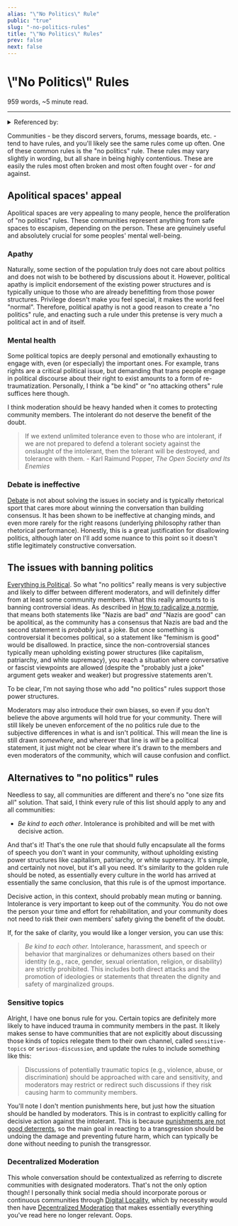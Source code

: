 ```yaml
---
alias: "\"No Politics\" Rule"
public: "true"
slug: "-no-politics-rules"
title: "\"No Politics\" Rules"
prev: false
next: false
---
```

<script setup>
import { data } from '../../git.data.ts';
import { useData } from 'vitepress';
const pageData = useData();
</script>
<h1 class="p-name">\"No Politics\" Rules</h1>
<p>959 words, ~5 minute read. <span v-html="data[`site/${pageData.page.value.relativePath}`]" /></p>
<hr/>

<details><summary>Referenced by:</summary><a href="/garden/incremental-social/index.md">Incremental Social</a><a href="/garden/kronos/index.md">Kronos</a></details>

Communities - be they discord servers, forums, message boards, etc. - tend to have rules, and you'll likely see the same rules come up often. One of these common rules is the "no politics" rule. These rules may vary slightly in wording, but all share in being highly contentious. These are easily the rules most often broken and most often fought over - for _and_ against.

## Apolitical spaces' appeal

Apolitical spaces are very appealing to many people, hence the proliferation of "no politics" rules. These communities represent anything from safe spaces to escapism, depending on the person. These are genuinely useful and absolutely crucial for some peoples' mental well-being.

### Apathy

Naturally, some section of the population truly does not care about politics and does not wish to be bothered by discussions about it. However, political apathy is implicit endorsement of the existing power structures and is typically unique to those who are already benefitting from those power structures. Privilege doesn't make you feel special, it makes the world feel "normal". Therefore, political apathy is not a good reason to create a "no politics" rule, and enacting such a rule under this pretense is very much a political act in and of itself.

### Mental health

Some political topics are deeply personal and emotionally exhausting to engage with, even (or especially) the important ones. For example, trans rights are a critical political issue, but demanding that trans people engage in political discourse about their right to exist amounts to a form of re-traumatization. Personally, I think a "be kind" or "no attacking others" rule suffices here though.

I think moderation should be heavy handed when it comes to protecting community members. The intolerant do not deserve the benefit of the doubt.

> If we extend unlimited tolerance even to those who are intolerant, if we are not prepared to defend a tolerant society against the onslaught of the intolerant, then the tolerant will be destroyed, and tolerance with them.
> \- Karl Raimund Popper, _The Open Society and Its Enemies_

### Debate is ineffective

[Debate](/garden/debate/index.md) is not about solving the issues in society and is typically rhetorical sport that cares more about winning the conversation than building consensus. It has been shown to be ineffective at changing minds, and even more rarely for the right reasons (underlying philosophy rather than rhetorical performance). Honestly, this is a great justification for disallowing politics, although later on I'll add some nuance to this point so it doesn't stifle legitimately constructive conversation.

## The issues with banning politics

[Everything is Political](/garden/everything-is-political/index.md). So what "no politics" really means is very subjective and likely to differ between different moderators, and will definitely differ from at least some community members. What this really amounts to is banning controversial ideas. As described in [How to radicalize a normie](https://www.youtube.com/watch?v=P55t6eryY3g), that means both statements like "Nazis are bad" _and_ "Nazis are good" can be apolitical, as the community has a consensus that Nazis are bad and the second statement is _probably_ just a joke. But once something is controversial it becomes political, so a statement like "feminism is good" would be disallowed. In practice, since the non-controversial stances typically mean upholding existing power structures (like capitalism, patriarchy, and white supremacy), you reach a situation where conversative or fascist viewpoints are allowed (despite the "probably just a joke" argument gets weaker and weaker) but progressive statements aren't.

To be clear, I'm not saying those who add "no politics" rules support those power structures.

Moderators may also introduce their own biases, so even if you don't believe the above arguments will hold true for your community. There will still likely be uneven enforcement of the no politics rule due to the subjective differences in what is and isn't political. This will mean the line is still drawn _somewhere_, and wherever that line is _will_ be a political statement, it just might not be clear where it's drawn to the members and even moderators of the community, which will cause confusion and conflict.

## Alternatives to "no politics" rules

Needless to say, all communities are different and there's no "one size fits all" solution. That said, I think every rule of this list should apply to any and all communities:
- _Be kind to each other_. Intolerance is prohibited and will be met with decisive action.

And that's it! That's the one rule that should fully encapsulate all the forms of speech you don't want in your community, without upholding existing power structures like capitalism, patriarchy, or white supremacy. It's simple, and certainly not novel, but it's all you need. It's similarity to the golden rule should be noted, as essentially every culture in the world has arrived at essentially the same conclusion, that this rule is of the upmost importance.

Decisive action, in this context, should probably mean muting or banning. Intolerance is very important to keep out of the community. You do not owe the person your time and effort for rehabilitation, and your community does not need to risk their own members' safety giving the benefit of the doubt.

If, for the sake of clarity, you would like a longer version, you can use this:

> _Be kind to each other._ Intolerance, harassment, and speech or behavior that marginalizes or dehumanizes others based on their identity (e.g., race, gender, sexual orientation, religion, or disability) are strictly prohibited. This includes both direct attacks and the promotion of ideologies or statements that threaten the dignity and safety of marginalized groups.

### Sensitive topics

Alright, I have one bonus rule for you. Certain topics are definitely more likely to have induced trauma in community members in the past. It likely makes sense to have communities that are not explicitly about discussing those kinds of topics relegate them to their own channel, called `sensitive-topics` or `serious-discussion`, and update the rules to include something like this:

> Discussions of potentially traumatic topics (e.g., violence, abuse, or discrimination) should be approached with care and sensitivity, and moderators may restrict or redirect such discussions if they risk causing harm to community members.

You'll note I don't mention punishments here, but just how the situation should be handled by moderators. This is in contrast to explicitly calling for decisive action against the intolerant. This is because [punishments are not good deterrents](https://interrogatingjustice.org/ending-mass-incarceration/explainer-incarceration-rates-vs-crime-rates/), so the main goal in reacting to a transgression should be undoing the damage and preventing future harm, which can typically be done without needing to punish the transgressor.

### Decentralized Moderation

This whole conversation should be contextualized as referring to discrete communities with designated moderators. That's not the only option though! I personally think social media should incorporate porous or continuous communities through [Digital Locality](/garden/digital-locality/index.md), which by necessity would then have [Decentralized Moderation](/garden/decentralized-moderation/index.md) that makes essentially everything you've read here no longer relevant. Oops.